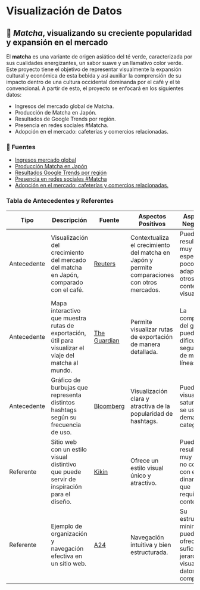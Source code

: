 # Visualización de Datos
## 🍵 *Matcha*, visualizando su creciente popularidad y expansión en el mercado 

El **matcha** es una variante de origen asiático del té verde, caracterizada por sus cualidades energizantes, un sabor suave y un llamativo color verde. Este proyecto tiene el objetivo de representar visualmente la expansión cultural y económica de esta bebida y así auxiliar la comprensión de su impacto dentro de una cultura occidental dominanda por el café y el té convencional. A partir de esto, el proyecto se enfocará en los siguientes datos:

* Ingresos del mercado global de Matcha.
* Producción de Matcha en Japón.
* Resultados de Google Trends por región.
* Presencia en redes sociales #Matcha.
* Adopción en el mercado: cafeterías y comercios relacionadas.

### 🍃 Fuentes

* [Ingresos mercado global](https://www.grandviewresearch.com/industry-analysis/matcha-market)
* [Producción Matcha en Japón](https://www.theguardian.com/food/2025/apr/05/skyrocketing-demand-for-matcha-raises-fears-of-shortage-in-japan?utm_source=chatgpt.com)
* [Resultados Google Trends por región](https://trends.google.com/trends/explore?q=matcha%20tea)
* [Presencia en redes sociales #Matcha](https://tastewise.io/foodtrends/matcha)
* [Adopción en el mercado: cafeterías y comercios relacionadas.](https://www.fortunebusinessinsights.com/matcha-tea-market-102277)

### Tabla de Antecedentes y Referentes


| Tipo         | Descripción | Fuente | Aspectos Positivos | Aspectos Negativos |
|--------------|-------------|--------|--------------------|--------------------|
| Antecedente  | Visualización del crecimiento del mercado del matcha en Japón, comparado con el café. | [Reuters](https://www.reuters.com/graphics/JAPAN-YEN/EXPLAINER/xmvjnxjmbvr/) | Contextualiza el crecimiento del matcha en Japón y permite comparaciones con otros mercados. | Puede resultar muy específico y poco adaptable a otros contextos visuales. |
| Antecedente  | Mapa interactivo que muestra rutas de exportación, útil para visualizar el viaje del matcha al mundo. | [The Guardian](https://www.theguardian.com/world/ng-interactive/2025/mar/05/shadow-fleets-subaquatic-sabotage-europe-undersea-internet-cables-under-attack) | Permite visualizar rutas de exportación de manera detallada. | La complejidad del gráfico puede dificultar el seguimiento de múltiples líneas. |
| Antecedente  | Gráfico de burbujas que representa distintos hashtags según su frecuencia de uso. | [Bloomberg](https://www.bloomberg.com/graphics/2025-cancer-treatment-costs/) | Visualización clara y atractiva de la popularidad de hashtags. | Puede ser visualmente saturado si se usan demasiadas categorías. |
| Referente    | Sitio web con un estilo visual distintivo que puede servir de inspiración para el diseño. | [Kikin](https://www.kikin.io/) | Ofrece un estilo visual único y atractivo. | Puede resultar muy plano y no conectar con el dinamismo que requiere el contenido. |
| Referente    | Ejemplo de organización y navegación efectiva en un sitio web. | [A24](https://a24films.com/) | Navegación intuitiva y bien estructurada. | Su estructura minimalista puede no ofrecer suficiente jerarquía visual para datos complejos. |


  
